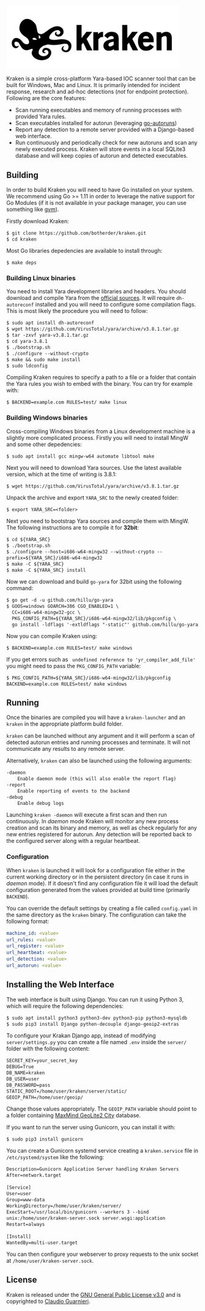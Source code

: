 <img src="kraken.png" width="450" />

Kraken is a simple cross-platform Yara-based IOC scanner tool that can be built for Windows, Mac and Linux. It is primarily intended for incident response, research and ad-hoc detections (*not* for endpoint protection). Following are the core features:

- Scan running executables and memory of running processes with provided Yara rules.
- Scan executables installed for autorun (leveraging [go-autoruns](https://github.com/botherder/go-autoruns))
- Report any detection to a remote server provided with a Django-based web interface.
- Run continuously and periodically check for new autoruns and scan any newly executed process. Kraken will store events in a local SQLite3 database and will keep copies of autorun and detected executables.

## Building

In order to build Kraken you will need to have Go installed on your system. We recommend using Go >= 1.11 in order to leverage the native support for Go Modules (if it is not available in your package manager, you can use something like [gvm](https://github.com/moovweb/gvm)).

Firstly download Kraken:

    $ git clone https://github.com/botherder/kraken.git
    $ cd kraken

Most Go libraries depedencies are available to install through:

    $ make deps

### Building Linux binaries

You need to install Yara development libraries and headers. You should download and compile Yara from the [official sources](https://github.com/VirusTotal/yara). It will require `dh-autoreconf` installed and you will need to configure some compilation flags. This is most likely the procedure you will need to follow:

    $ sudo apt install dh-autoreconf
    $ wget https://github.com/VirusTotal/yara/archive/v3.8.1.tar.gz
    $ tar -zxvf yara-v3.8.1.tar.gz
    $ cd yara-3.8.1
    $ ./bootstrap.sh
    $ ./configure --without-crypto
    $ make && sudo make install
    $ sudo ldconfig

Compiling Kraken requires to specify a path to a file or a folder that contain the Yara rules you wish to embed with the binary. You can try for example with:

    $ BACKEND=example.com RULES=test/ make linux

### Building Windows binaries

Cross-compiling Windows binaries from a Linux development machine is a slightly more complicated process. Firstly you will need to install MingW and some other depedencies:

    $ sudo apt install gcc mingw-w64 automate libtool make

Next you will need to download Yara sources. Use the latest available version, which at the time of writing is 3.8.1:

    $ wget https://github.com/VirusTotal/yara/archive/v3.8.1.tar.gz

Unpack the archive and export `YARA_SRC` to the newly created folder:

    $ export YARA_SRC=<folder>

Next you need to bootstrap Yara sources and compile them with MingW. The following instructions are to compile it for **32bit**:

    $ cd ${YARA_SRC}
    $ ./bootstrap.sh
    $ ./configure --host=i686-w64-mingw32 --without-crypto --prefix=${YARA_SRC}/i686-w64-mingw32
    $ make -C ${YARA_SRC}
    $ make -C ${YARA_SRC} install

Now we can download and build `go-yara` for 32bit using the following command:

    $ go get -d -u github.com/hillu/go-yara
    $ GOOS=windows GOARCH=386 CGO_ENABLED=1 \
      CC=i686-w64-mingw32-gcc \
      PKG_CONFIG_PATH=${YARA_SRC}/i686-w64-mingw32/lib/pkgconfig \
      go install -ldflags '-extldflags "-static"' github.com/hillu/go-yara

Now you can compile Kraken using:

    $ BACKEND=example.com RULES=test/ make windows

If you get errors such as ` undefined reference to 'yr_compiler_add_file'` you might need to pass the `PKG_CONFIG_PATH` variable:

    $ PKG_CONFIG_PATH=${YARA_SRC}/i686-w64-mingw32/lib/pkgconfig BACKEND=example.com RULES=test/ make windows

## Running

Once the binaries are compiled you will have a `kraken-launcher` and an `kraken` in the appropriate platform build folder.

`kraken` can be launched without any argument and it will perform a scan of detected autorun entries and running processes and terminate. It will not communicate any results to any remote server.

Alternatively, `kraken` can also be launched using the following arguments:

    -daemon
        Enable daemon mode (this will also enable the report flag)
    -report
        Enable reporting of events to the backend
    -debug
        Enable debug logs


Launching `kraken -daemon` will execute a first scan and then run continuously. In *daemon* mode Kraken will monitor any new process creation and scan its binary and memory, as well as check regularly for any new entries registered for autorun. Any detection will be reported back to the configured server along with a regular heartbeat.

### Configuration

When `kraken` is launched it will look for a configuration file either in the current working directory or in the persistent directory (in case it runs in *daemon* mode). If it doesn't find any configuration file it will load the default configuration generated from the values provided at build time (primarily `BACKEND`).

You can override the default settings by creating a file called `config.yaml` in the same directory as the `kraken` binary. The configuration can take the following format:

```yaml
machine_id: <value>
url_rules: <value>
url_register: <value>
url_heartbeat: <value>
url_detection: <value>
url_autorun: <value>
```

## Installing the Web Interface

The web interface is built using Django. You can run it using Python 3, which will require the following dependencies:

    $ sudo apt install python3 python3-dev python3-pip python3-mysqldb
    $ sudo pip3 install Django python-decouple django-geoip2-extras

To configure your Krakan Django app, instead of modifying `server/settings.py` you can create a file named `.env` inside the `server/` folder with the following content:

```shell
SECRET_KEY=your_secret_key
DEBUG=True
DB_NAME=kraken
DB_USER=user
DB_PASSWORD=pass
STATIC_ROOT=/home/user/kraken/server/static/
GEOIP_PATH=/home/user/geoip/
```

Change those values appropriately. The `GEOIP_PATH` variable should point to a folder containing [MaxMind GeoLite2 City](https://dev.maxmind.com/geoip/geoip2/geolite2/) database.

If you want to run the server using Gunicorn, you can install it with:

    $ sudo pip3 install gunicorn

You can create a Gunicorn systemd service creating a `kraken.service` file in `/etc/systemd/system` like the following:

    Description=Gunicorn Application Server handling Kraken Servers
    After=network.target

    [Service]
    User=user
    Group=www-data
    WorkingDirectory=/home/user/kraken/server/
    ExecStart=/usr/local/bin/gunicorn --workers 3 --bind unix:/home/user/kraken-server.sock server.wsgi:application
    Restart=always

    [Install]
    WantedBy=multi-user.target

You can then configure your webserver to proxy requests to the unix socket at `/home/user/kraken-server.sock`.

## License

Kraken is released under the [GNU General Public License v3.0](LICENSE) and is copyrighted to [Claudio Guarnieri](https://nex.sx).
